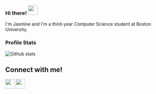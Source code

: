 ### Hi there! <img src="https://user-images.githubusercontent.com/28206070/147329764-e79204c7-8f22-4a6f-a689-5fd5cc2302ed.gif" width="30px">

I'm Jasmine and I'm a third-year Computer Science student at Boston University.
<!--

Here are some ideas to get you started:

- 🔭 I’m currently working on ...
- 🌱 I’m currently learning ...
- 👯 I’m looking to collaborate on ...
- 🤔 I’m looking for help with ...
- 💬 Ask me about ...
- 📫 How to reach me: ...
- 😄 Pronouns: ...
- ⚡ Fun fact: ...
-->

### Profile Stats
![Github stats](https://github-readme-stats.vercel.app/api?username=hanyjasmine&theme=rose_pine&show_icons=true&count_private=true)

## Connect with me!
[<img align="left" width="30px" src="https://www.iconsdb.com/icons/preview/color/C3FAE8/message-xxl.png" />][email]
[<img align="left" width="30px" src="https://www.iconsdb.com/icons/preview/color/C3FAE8/linkedin-3-xxl.png" />][linkedin]
<br>

[linkedin]: https://www.linkedin.com/in/hanyjasmine/
[email]: mailto:hjasmine@bu.edu
